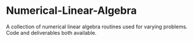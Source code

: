 # Numerical-Linear-Algebra
A collection of numerical linear algebra routines used for varying problems. Code and deliverables both available.
